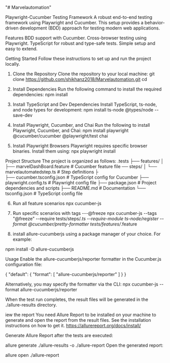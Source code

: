 "# Marvelautomation" 

Playwright-Cucumber Testing Framework
A robust end-to-end testing framework using Playwright and Cucumber. This setup provides a behavior-driven development (BDD) approach for testing modern web applications.

Features
BDD support with Cucumber.
Cross-browser testing using Playwright.
TypeScript for robust and type-safe tests.
Simple setup and easy to extend.

Getting Started
Follow these instructions to set up and run the project locally.

1. Clone the Repository
Clone the repository to your local machine:
git clone https://github.com/shikhanz2018/Marvelautomation.git
cd <your-repo-name>

2. Install Dependencies
Run the following command to install the required dependencies:
npm install

3. Install TypeScript and Dev Dependencies
Install TypeScript, ts-node, and node types for development:
npm install ts-node @types/node --save-dev

4. Install Playwright, Cucumber, and Chai
Run the following to install Playwright, Cucumber, and Chai:
npm install playwright @cucumber/cucumber @playwright/test chai

5. Install Playwright Browsers
Playwright requires specific browser binaries. Install them using:
npx playwright install


Project Structure
The project is organized as follows:
.tests
├── features/
│   ├── marvelDashBoard.feature          # Cucumber feature file
 ── steps/
│       └── marvelautomatedstep.ts     # Step definitions
├                
├── cucumber.tsconfig.json          # TypeScript config for Cucumber
├── playwright.config.ts            # Playwright config file
├── package.json                    # Project dependencies and scripts
├── README.md                       # Documentation
└── tsconfig.json                   # TypeScript config file


6. Run all feature scenarios 
npx cucumber-js

7. Run specific scenarios with tags ---@freeze
npx cucumber-js --tags "@freeze" --require tests/steps/*.ts --require-module ts-node/register --format @cucumber/pretty-formatter tests/features/*.feature


8. install allure-cucumberjs using a package manager of your choice. For example:

npm install -D allure-cucumberjs

Usage
Enable the allure-cucumberjs/reporter formatter in the Cucumber.js configuration file:

{
  "default": {
    "format": [
      "allure-cucumberjs/reporter"
    ]
  }
}

Alternatively, you may specify the formatter via the CLI:
npx cucumber-js --format allure-cucumberjs/reporter

When the test run completes, the result files will be generated in the ./allure-results directory.

iew the report
You need Allure Report to be installed on your machine to generate and open the report from the result files. See the installation instructions on how to get it. https://allurereport.org/docs/install/

Generate Allure Report after the tests are executed:

allure generate ./allure-results -o ./allure-report
Open the generated report:

allure open ./allure-report